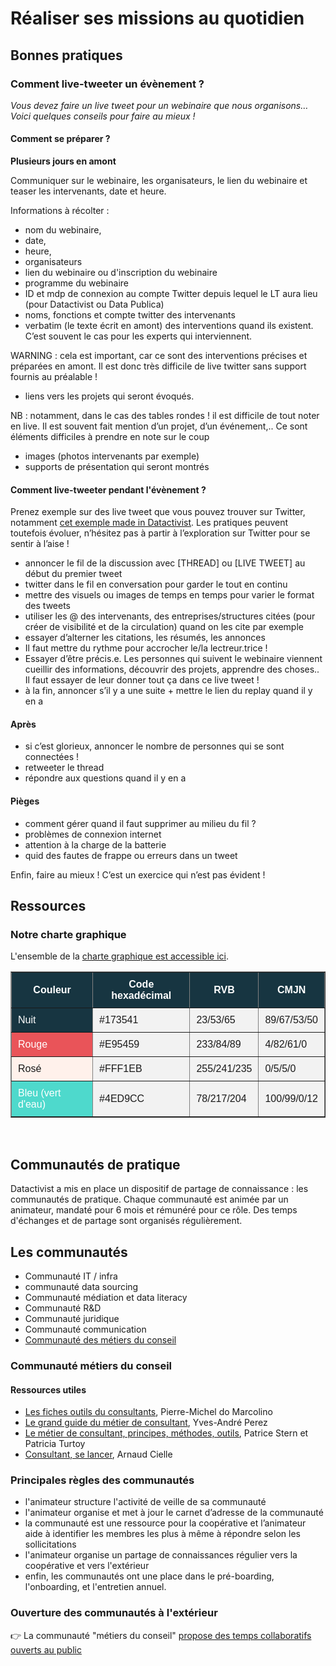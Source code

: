 <head>
<link rel="stylesheet" href="_static/style.css">
</head>

# Réaliser ses missions au quotidien

## Bonnes pratiques

### Comment live-tweeter un évènement ?

*Vous devez faire un live tweet pour un webinaire que nous organisons… Voici quelques conseils pour faire au mieux !*

#### Comment se préparer ?

**Plusieurs jours en amont**

Communiquer sur le webinaire, les organisateurs, le lien du webinaire et teaser les intervenants, date et heure.

Informations à récolter :

- nom du webinaire, 
- date, 
- heure,
- organisateurs
- lien du webinaire ou d'inscription du webinaire
- programme du webinaire
- ID et mdp de connexion au compte Twitter depuis lequel le LT aura lieu (pour Datactivist ou Data Publica)
- noms, fonctions et compte twitter des intervenants
- verbatim (le texte écrit en amont) des interventions quand ils existent. C’est souvent le cas pour les experts qui interviennent. 


<div class="myhint">
WARNING : cela est important, car ce sont des interventions précises et préparées en amont. Il est donc très difficile de live twitter sans support fournis au préalable !
</div>

- liens vers les projets qui seront évoqués.

<div class="myhint">
NB : notamment, dans le cas des tables rondes ! il est difficile de tout noter en live. Il est souvent fait mention d’un projet, d’un événement,.. Ce sont éléments difficiles à prendre en note sur le coup
</div>

- images (photos intervenants par exemple)
- supports de présentation qui seront montrés

#### Comment live-tweeter pendant l'évènement ?

Prenez exemple sur des live tweet que vous pouvez trouver sur Twitter, notamment [cet exemple made in Datactivist](https://twitter.com/Obs_DataPublica/status/1489170166755868675). Les pratiques peuvent toutefois évoluer, n’hésitez pas à partir à l’exploration sur Twitter pour se sentir à l’aise !

- annoncer le fil de la discussion avec [THREAD] ou [LIVE TWEET] au début du premier tweet
- twitter dans le fil en conversation pour garder le tout en continu
- mettre des visuels ou images de temps en temps pour varier le format des tweets
- utiliser les @ des intervenants, des entreprises/structures citées (pour créer de visibilité et de la circulation) quand on les cite par exemple
- essayer d’alterner les citations, les résumés, les annonces 
- Il faut mettre du rythme pour accrocher le/la lectreur.trice !
- Essayer d’être précis.e. Les personnes qui suivent le webinaire viennent cueillir des informations, découvrir des projets, apprendre des choses.. Il faut essayer de leur donner tout ça dans ce live tweet !
- à la fin, annoncer s’il y a une suite + mettre le lien du replay quand il y en a

#### Après

- si c’est glorieux, annoncer le nombre de personnes qui se sont connectées !
- retweeter le thread
- répondre aux questions quand il y en a

#### Pièges

- comment gérer quand il faut supprimer au milieu du fil ?
- problèmes de connexion internet
- attention à la charge de la batterie
- quid des fautes de frappe ou erreurs dans un tweet

Enfin, faire au mieux ! C’est un exercice qui n’est pas évident !

## Ressources

### Notre charte graphique

<div class="myhint">
L'ensemble de la <a href="docs/source/public/Charte_graphique_datactivist.pdf">charte graphique est accessible ici</a>.
</div>

<table border="1" style="background-color: #f2f2f2; border-collapse: collapse; font-family: Arial, sans-serif;">
  <thead>
    <tr>
      <th style="background-color: #173541; color: #ffffff; padding: 10px;">Couleur</th>
      <th style="background-color: #173541; color: #ffffff; padding: 10px;">Code hexadécimal</th>
      <th style="background-color: #173541; color: #ffffff; padding: 10px;">RVB</th>
      <th style="background-color: #173541; color: #ffffff; padding: 10px;">CMJN</th>
    </tr>
  </thead>
  <tbody>
    <tr>
      <td style="background-color: #173541; color: #ffffff; padding: 10px;">Nuit</td>
      <td style="background-color: #f2f2f2; padding: 10px;">#173541</td>
      <td style="background-color: #f2f2f2; padding: 10px;">23/53/65</td>
      <td style="background-color: #f2f2f2; padding: 10px;">89/67/53/50</td>
    </tr>
    <tr>
      <td style="background-color: #E95459; color: #ffffff; padding: 10px;">Rouge</td>
      <td style="background-color: #f2f2f2; padding: 10px;">#E95459</td>
      <td style="background-color: #f2f2f2; padding: 10px;">233/84/89</td>
      <td style="background-color: #f2f2f2; padding: 10px;">4/82/61/0</td>
    </tr>
    <tr>
      <td style="background-color: #FFF1EB; padding: 10px;">Rosé</td>
      <td style="background-color: #f2f2f2; padding: 10px;">#FFF1EB</td>
      <td style="background-color: #f2f2f2; padding: 10px;">255/241/235</td>
      <td style="background-color: #f2f2f2; padding: 10px;">0/5/5/0</td>
    </tr>
    <tr>
      <td style="background-color: #4ED9CC; color: #ffffff; padding: 10px;">Bleu (vert d'eau)</td>
      <td style="background-color: #f2f2f2; padding: 10px;">#4ED9CC</td>
      <td style="background-color: #f2f2f2; padding: 10px;">78/217/204</td>
      <td style="background-color: #f2f2f2; padding: 10px;">100/99/0/12</td>
    </tr>
  </tbody>
</table>

</table>

<br>

## Communautés de pratique

Datactivist a mis en place un dispositif de partage de connaissance : les communautés de pratique.
Chaque communauté est animée par un animateur, mandaté pour 6 mois et rémunéré pour ce rôle. Des temps d'échanges et de partage sont organisés régulièrement.

## Les communautés

- Communauté IT / infra
- communauté data sourcing
- Communauté médiation et data literacy
- Communauté R&D
- Communauté juridique
- Communauté communication
- [Communauté des métiers du conseil](#communaute-metiers-du-conseil)

### Communauté métiers du conseil

#### Ressources utiles

- [Les fiches outils du consultants](https://nx12829.your-storageshare.de/index.php/f/695267), Pierre-Michel do Marcolino
- [Le grand guide du métier de consultant](https://nx12829.your-storageshare.de/index.php/f/695273), Yves-André Perez
- [Le métier de consultant, principes, méthodes, outils](https://nx12829.your-storageshare.de/index.php/f/695279), Patrice Stern et Patricia Turtoy
- [Consultant, se lancer](https://nx12829.your-storageshare.de/index.php/f/575592), Arnaud Cielle

### Principales règles des communautés 

- l'animateur structure l'activité de veille de sa communauté
- l'animateur organise et met à jour le carnet d’adresse de la communauté
- la communauté est une ressource pour la coopérative et l’animateur aide à identifier les membres les plus à même à répondre selon les sollicitations
- l'animateur organise un partage de connaissances régulier vers la coopérative et vers l'extérieur
- enfin, les communautés ont une place dans le pré-boarding, l'onboarding, et l'entretien annuel.

### Ouverture des communautés à l'extérieur

👉 La communauté "métiers du conseil" [propose des temps collaboratifs ouverts au public](https://odoo.datactivist.coop/blog/datactivist-1/devenons-ensemble-de-meilleurs-consultants-2)
